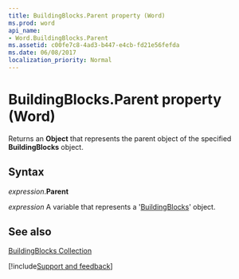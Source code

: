 ```yaml
---
title: BuildingBlocks.Parent property (Word)
ms.prod: word
api_name:
- Word.BuildingBlocks.Parent
ms.assetid: c00fe7c8-4ad3-b447-e4cb-fd21e56fefda
ms.date: 06/08/2017
localization_priority: Normal
---
```



# BuildingBlocks.Parent property (Word)

Returns an  **Object** that represents the parent object of the specified **BuildingBlocks** object.


## Syntax

_expression_.**Parent**

_expression_ A variable that represents a '[BuildingBlocks](Word.BuildingBlocks.md)' object.


## See also


[BuildingBlocks Collection](Word.BuildingBlocks.md)

[!include[Support and feedback](~/includes/feedback-boilerplate.md)]